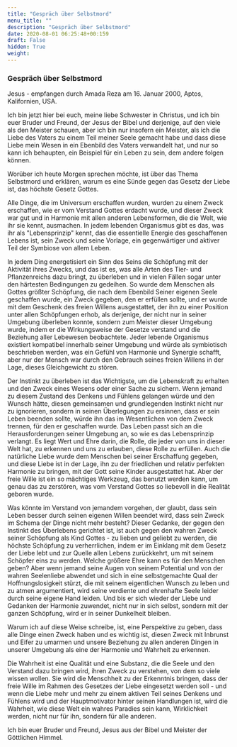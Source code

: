 ```yaml
---
title: "Gespräch über Selbstmord"
menu_title: ""
description: "Gespräch über Selbstmord"
date: 2020-08-01 06:25:48+00:159
draft: False
hidden: True
weight:
---
```

### Gespräch über Selbstmord

Jesus - empfangen durch Amada Reza am 16. Januar 2000, Aptos, Kalifornien, USA.

Ich bin jetzt hier bei euch, meine liebe Schwester in Christus, und ich bin euer Bruder und Freund, der Jesus der Bibel und derjenige, auf den viele als den Meister schauen, aber ich bin nur insofern ein Meister, als ich die Liebe des Vaters zu einem Teil meiner Seele gemacht habe und dass diese Liebe mein Wesen in ein Ebenbild des Vaters verwandelt hat, und nur so kann ich behaupten, ein Beispiel für ein Leben zu sein, dem andere folgen können.

Worüber ich heute Morgen sprechen möchte, ist über das Thema Selbstmord und erklären, warum es eine Sünde gegen das Gesetz der Liebe ist, das höchste Gesetz Gottes.

Alle Dinge, die im Universum erschaffen wurden, wurden zu einem Zweck erschaffen, wie er vom Verstand Gottes erdacht wurde, und dieser Zweck war gut und in Harmonie mit allen anderen Lebensformen, die die Welt, wie ihr sie kennt, ausmachen. In jedem lebenden Organismus gibt es das, was ihr als "Lebensprinzip" kennt, das die essentielle Energie des geschaffenen Lebens ist, sein Zweck und seine Vorlage, ein gegenwärtiger und aktiver Teil der Symbiose von allem Leben.

In jedem Ding energetisiert ein Sinn des Seins die Schöpfung mit der Aktivität ihres Zwecks, und das ist es, was alle Arten des Tier- und Pflanzenreichs dazu bringt, zu überleben und in vielen Fällen sogar unter den härtesten Bedingungen zu gedeihen. So wurde dem Menschen als Gottes größter Schöpfung, die nach dem Ebenbild Seiner eigenen Seele geschaffen wurde, ein Zweck gegeben, den er erfüllen sollte, und er wurde mit dem Geschenk des freien Willens ausgestattet, der ihn zu einer Position unter allen Schöpfungen erhob, als derjenige, der nicht nur in seiner Umgebung überleben konnte, sondern zum Meister dieser Umgebung wurde, indem er die Wirkungsweise der Gesetze verstand und die Beziehung aller Lebewesen beobachtete. Jeder lebende Organismus existiert kompatibel innerhalb seiner Umgebung und würde als symbiotisch beschrieben werden, was ein Gefühl von Harmonie und Synergie schafft, aber nur der Mensch war durch den Gebrauch seines freien Willens in der Lage, dieses Gleichgewicht zu stören.

Der Instinkt zu überleben ist das Wichtigste, um die Lebenskraft zu erhalten und den Zweck eines Wesens oder einer Sache zu sichern. Wenn jemand zu diesem Zustand des Denkens und Fühlens gelangen würde und den Wunsch hätte, diesen gemeinsamen und grundlegenden Instinkt nicht nur zu ignorieren, sondern in seinen Überlegungen zu ersinnen, dass er sein Leben beenden sollte, würde ihn das im Wesentlichen von dem Zweck trennen, für den er geschaffen wurde. Das Leben passt sich an die Herausforderungen seiner Umgebung an, so wie es das Lebensprinzip verlangt. Es liegt Wert und Ehre darin, die Rolle, die jeder von uns in dieser Welt hat, zu erkennen und uns zu erlauben, diese Rolle zu erfüllen. Auch die natürliche Liebe wurde dem Menschen bei seiner Erschaffung gegeben, und diese Liebe ist in der Lage, ihn zu der friedlichen und relativ perfekten Harmonie zu bringen, mit der Gott seine Kinder ausgestattet hat. Aber der freie Wille ist ein so mächtiges Werkzeug, das benutzt werden kann, um genau das zu zerstören, was vom Verstand Gottes so liebevoll in die Realität geboren wurde.

Was könnte im Verstand von jemandem vorgehen, der glaubt, dass sein Leben besser durch seinen eigenen Willen beendet wird, dass sein Zweck im Schema der Dinge nicht mehr besteht? Dieser Gedanke, der gegen den Instinkt des Überlebens gerichtet ist, ist auch gegen den wahren Zweck seiner Schöpfung als Kind Gottes - zu lieben und geliebt zu werden, die höchste Schöpfung zu verherrlichen, indem er im Einklang mit dem Gesetz der Liebe lebt und zur Quelle allen Lebens zurückkehrt, um mit seinem Schöpfer eins zu werden. Welche größere Ehre kann es für den Menschen geben? Aber wenn jemand seine Augen von seinem Potential und von der wahren Seelenliebe abwendet und sich in eine selbstgemachte Qual der Hoffnungslosigkeit stürzt, die mit seinem eigentlichen Wunsch zu leben und zu atmen argumentiert, wird seine verdiente und ehrenhafte Seele leider durch seine eigene Hand leiden. Und bis er sich wieder der Liebe und Gedanken der Harmonie zuwendet, nicht nur in sich selbst, sondern mit der ganzen Schöpfung, wird er in seiner Dunkelheit bleiben.

Warum ich auf diese Weise schreibe, ist, eine Perspektive zu geben, dass alle Dinge einen Zweck haben und es wichtig ist, diesen Zweck mit Inbrunst und Eifer zu umarmen und unsere Beziehung zu allen anderen Dingen in unserer Umgebung als eine der Harmonie und Wahrheit zu erkennen.

Die Wahrheit ist eine Qualität und eine Substanz, die die Seele und den Verstand dazu bringen wird, ihren Zweck zu verstehen, von dem so viele wissen wollen. Sie wird die Menschheit zu der Erkenntnis bringen, dass der freie Wille im Rahmen des Gesetzes der Liebe eingesetzt werden soll - und wenn die Liebe mehr und mehr zu einem aktiven Teil seines Denkens und Fühlens wird und der Hauptmotivator hinter seinen Handlungen ist, wird die Wahrheit, wie diese Welt ein wahres Paradies sein kann, Wirklichkeit werden, nicht nur für ihn, sondern für alle anderen.

Ich bin euer Bruder und Freund, Jesus aus der Bibel und Meister der Göttlichen Himmel.
